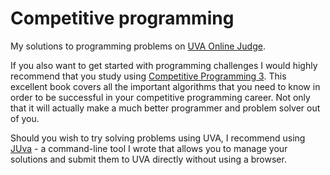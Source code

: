 # Competitive programming
My solutions to programming problems on [UVA Online Judge](https://uva.onlinejudge.org/).

If you also want to get started with programming challenges I would highly recommend that you study using [Competitive Programming 3](https://cpbook.net/). This excellent book covers all the important algorithms that you need to know in order to be successful in your competitive programming career. Not only that it will actually make a much better programmer and problem solver out of you.

Should you wish to try solving problems using UVA, I recommend using [JUva](https://github.com/andrey-yemelyanov/uva-utility) - a command-line tool I wrote that allows you to manage your solutions and submit them to UVA directly without using a browser.
